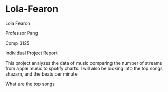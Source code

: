 # Lola-Fearon
Lola Fearon

Professor Pang

Comp 3125


Individual Project Report

This project analyzes the data of music comparing the number of streams from apple music to spotify charts. I will also be looking into the top songs shazam, and the beats per minute

What are the top songs 
